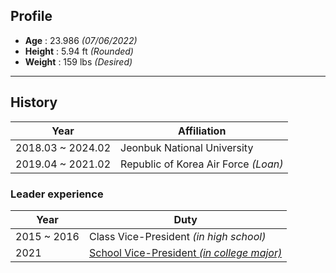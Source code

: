 ## Profile
- **Age** : 23.986 *(07/06/2022)*
- **Height** : 5.94 ft *(Rounded)*
- **Weight** : 159 lbs *(Desired)*
---
## History
|Year|Affiliation|
|--|--|
|2018.03 ~ 2024.02|Jeonbuk National University|
|2019.04 ~ 2021.02|Republic of Korea Air Force *(Loan)*|
### Leader experience
|Year|Duty|
|--|--|
|2015 ~ 2016|Class Vice-President *(in high school)*|
|2021|[School Vice-President *(in college major)*](https://instagram.com/jbnucse?igshid=YmMyMTA2M2Y=)|

<!--
**jumincho/jumincho** is a ✨ _special_ ✨ repository because its `README.md` (this file) appears on your GitHub profile.

Here are some ideas to get you started:

- 🔭 I’m currently working on ...
- 🌱 I’m currently learning ...
- 👯 I’m looking to collaborate on ...
- 🤔 I’m looking for help with ...
- 💬 Ask me about ...
- 📫 How to reach me: ...
- 😄 Pronouns: ...
- ⚡ Fun fact: ...
-->
